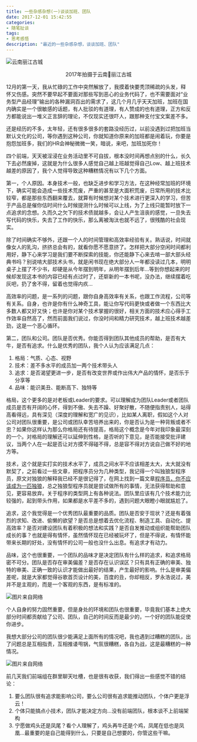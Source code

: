 ```yaml
---
title: 一些杂感杂想(一)谈谈加班、团队
date: 2017-12-01 15:42:55
categories:
- 随笔扯谈
tags:
- 思考感悟
description: "最近的一些杂感杂想，谈谈加班、团队"
---
```

![云南丽江古城](https://dunizb.b0.upaiyun.com/Photos/yunan/lijian4.jpeg)
<div align="center">2017年拍摄于云南丽江古城</div>

12月的第一天，我从忙碌的工作中突然解放了，我摸着快要秃顶稀疏的头发，释怀又伤感。突然不要早起不要面对那些写到恶心的业务代码了，也不需要面对“业务型产品经理”输出的各种漏洞百出的需求了，这几个月几乎天天加班，加班在国内确实是一个很敏感的话题，有人批驳的有道理，有人赞成的也有道理，正方和反方都能说出一堆义正言辞的理论，不仅现实还很吓人，跟那种支付宝文案差不多。

还是经历的不多，太年轻，还有很多很多的套路没经历过，以前没遇到过把加班当默认文化的公司，等你遇到这种公司，你就知道你原来的加班都是闹着玩，你要是抱怨加班多，我们的HR会神秘微微一笑，暗说，来吧，加班加死你！

四个前端，天天被淫浸在业务活动里不可自拔，根本没时间再想点别的什么，长久下去必然废掉，这就是为什么很多人感觉自己越上班越觉得自己Low、越上班技术越差的原因了，我个人觉得导致这种糟糕情况有以下几个方面。

第一，个人原因。本身技术一般，也缺乏进步和学习方法，在这种经常加班的环境下，确实可能会造成一些技术荒废，严重的甚至是大面积荒废，日常所用的技术比较窄，都是那些东西翻来覆去，就算有时候想对某个技术进行更深入的学习，但苦于产品总是催你估时间什么时候提测什么时候可以上线，为了上线只能暂时放下一点追求的念想。久而久之欠下的技术债就越多，会让人产生沮丧的感觉，一旦失去写代码的快乐，失去了工作的快乐，那么离被淘汰也就不远了，很残酷的社会现实。

除了时间确实不够外，还跟一个人的时间管理和高效率经验有关。熟话说，时间就像女人的乳沟，挤挤总会有的，就看你愿不愿意挤了。怎样把大部分空闲时间都利用好，静下心来学习是我们要不断探索的技能，你还能静下心来去啃一部大部头经典书吗？别说啃大部技术头书，就是闲书现在绝大部分人一年都没读过几本，明明桌子上摆了不少书，却硬是从今年摆到明年，从明年摆到后年...等到你想起来的时候却发现这本书的内容已经有点过时了，还崭新的一本书呢，没办法，继续摆着吃灰吧，扔了舍不得，留着也觉得内疚...

高效率的问题，是一系列的问题，跟你自身高效率有关系，也跟工作流程，公司等有关系。自身，也许是你有什么神奇工具，能让你写代码更快或者做一个东西比大多数人都又好又快；也许是你对某个技术掌握的很好，相关方面的技术应心得手工作效率自然高了，然而前面我们说过，你没时间和精力研究技术，越上班技术越差劲，这是一个恶心循环。

第二，团队和公司。团队是否优秀。你能否得到团队其他成员的帮助，是否有大牛，是否有追求。什么是优秀的团队，我个人认为应该满足几点：

1. 格局：气质、心态、视野
2. 技术：差不多水平的成员加一两个技术带头人
3. 追求：是否渴望更进一步，是否有改变世界或作出伟大产品的情怀，是否乐于分享等
4. 品味：能识美丑、能断高下、独特等

格局，这个更多的是对老板或Leader的要求。可以理解成为团队Leader或者团队成员是否有开阔的心怀，得到不傲、失去不躁、好聚好散，不随便指责别人，站得高看得远，具有深见（深度的理解和宽广的见识），比如某人离职，假如这个人对公司对团队很重要，是公司或团队幸苦培养出来的，你是否认为是一种背叛或者不忠？如果你这样认为那么你格局还有待提高，格局这个概念是今年对我印象最深刻的一个。对格局的理解还可以延伸到性格，是否听的下意见，是否能接受批评建议，当两个人在一起是否让对方摸不得碰不得，总是容不得对方说自己做不好的地方等。

技术，这个就是实打实的技术水平了，成员之间水平不应该相差太大，太大就没有默契了，之前看过一些文章，把程序员分为几种类型，我记得一个叫独狼型程序员，原文对独狼的解释我已经不是很记得了，在网上找到一篇文章[程序员，你不应该成为一匹独狼](http://www.jianshu.com/p/4510f58293cf)，总之独狼型程序员就是尝试做所有的事情，无法获得帮助和意见，更容易放弃。关于程序的类型网上有各种说法。团队里应该有几个技术能力比较强的，起到带头作用，如果都是水平差不多的，遇到问题大眼瞪小眼就尴尬了。

追求，这个我觉得是一个优秀团队最重要的品质。团队是否安于现状？还是有着强烈的求知、改进、偷懒的欲望？是否总是想着去优化流程、制造工具、自动化、提高效率？是否对建设团队有着积极的想法和实践？是否自发推动或组织能帮助团队成长的事？也就是得有情怀，虽然情怀现在已经被玩坏了，但是不得说，有情怀能带来长期的好处，没有情怀的公司一般也没什么出息。有追求才有动力。

品味，这个也很重要，一个团队的品味才是决定团队有什么样的追求，和追求格局密不可分。团队是否存在审美偏差？是否存在认识误区？只有具有正确的审美、独特的审美、正确一致的认识才能做出最好的结果，产生最好的影响。什么是审美偏差呢，就是大家都觉得谷歌首页设计的美，百度的丑，你却相反，罗永浩说过，美并不是主观的，而是一个客观的东西，是有标准的。

![图片来自网络](http://img.mp.itc.cn/upload/20170722/6faf0327e5364e6aab9fc46afd281b85.jpg)

个人自身的努力固然重要，但是身处的环境和团队也很重要，毕竟我们基本上绝大部分时间都贡献给了公司、团队，自己的时间反而是最少的，一个好的团队能促使你进步。

我想大部分公司的团队很少能满足上面所有的情况吧，我也遇到过糟糕的团队，出了问题总是互相指责，互相推诿甩锅，气氛很糟糕，各自为战，这是最糟糕的一种情况。

![图片来自网络](http://img.mp.itc.cn/upload/20170722/9da5e674cc91439da5f579a3cc55632d.jpg)

前几天我们前端组在群里聊天吐槽，也是很有收获，我们得出一些感觉不错的结论：
1. 要么团队很有追求能影响公司，要么公司很有追求能推动团队，个体户更是浮云！
2. 个体只能搞点小技术，团队才能决定方向...没有前端团队，根本谈不上前端架构
3. 宁愿做鸡头还是凤尾？看个人理解了，鸡头再牛还是个鸡，凤尾在低也是凤凰…最重要的是自己能得到什么，只要是自己想要的，你管这些干嘛。

